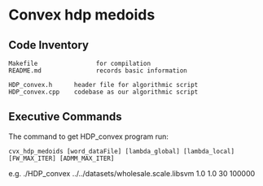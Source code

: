 Convex hdp medoids 
=======================

Code Inventory 
--------------

    Makefile                for compilation
    README.md               records basic information

    HDP_convex.h      header file for algorithmic script
    HDP_convex.cpp    codebase as our algorithmic script

Executive Commands
-----------------
The command to get HDP\_convex program run:

    cvx_hdp_medoids [word_dataFile] [lambda_global] [lambda_local] [FW_MAX_ITER] [ADMM_MAX_ITER]

e.g.
    ./HDP_convex ../../datasets/wholesale.scale.libsvm 1.0 1.0 30 100000

